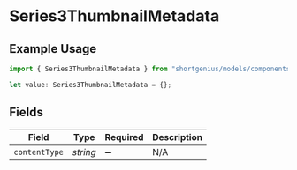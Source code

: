 # Series3ThumbnailMetadata

## Example Usage

```typescript
import { Series3ThumbnailMetadata } from "shortgenius/models/components";

let value: Series3ThumbnailMetadata = {};
```

## Fields

| Field              | Type               | Required           | Description        |
| ------------------ | ------------------ | ------------------ | ------------------ |
| `contentType`      | *string*           | :heavy_minus_sign: | N/A                |
